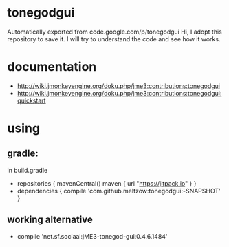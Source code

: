 # tonegodgui
Automatically exported from code.google.com/p/tonegodgui
Hi, I adopt this repository to save it. I will try to understand the code and see how it works. 

# documentation
* http://wiki.jmonkeyengine.org/doku.php/jme3:contributions:tonegodgui
* http://wiki.jmonkeyengine.org/doku.php/jme3:contributions:tonegodgui:quickstart

# using
## gradle:
in build.gradle
* repositories {
	mavenCentral() 
	maven { url "https://jitpack.io" }
}
* dependencies {
	compile 'com.github.meltzow:tonegodgui:-SNAPSHOT'
}


## working alternative 
* compile 'net.sf.sociaal:jME3-tonegod-gui:0.4.6.1484'
